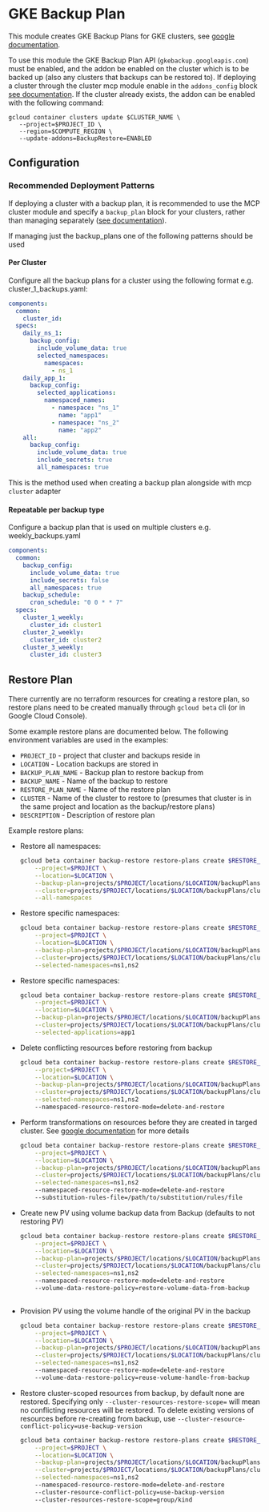 # GKE Backup Plan
This module creates GKE Backup Plans for GKE clusters, see [google documentation](https://cloud.google.com/kubernetes-engine/docs/add-on/backup-for-gke/concepts/backup-for-gke).

To use this module the GKE Backup Plan API (`gkebackup.googleapis.com`) must be enabled, and the addon be enabled on the cluster 
which is to be backed up (also any clusters that backups can be restored to).
If deploying a cluster through the cluster mcp module enable in the `addons_config` block [see documentation](../cluster/README.md#backup-plans).
If the cluster already exists, the addon can be enabled with the following command:
```shell
gcloud container clusters update $CLUSTER_NAME \
   --project=$PROJECT_ID \
   --region=$COMPUTE_REGION \
   --update-addons=BackupRestore=ENABLED
```

## Configuration

### Recommended Deployment Patterns
If deploying a cluster with a backup plan, it is recommended to use the MCP cluster module
and specify a `backup_plan` block for your clusters, rather than managing separately ([see documentation](../cluster/README.md#backup-plans)). 

If managing just the backup_plans one of the following patterns should be used

#### Per Cluster
Configure all the backup plans for a cluster using the following format
e.g. cluster_1_backups.yaml:
```yaml
components:
  common:
    cluster_id:
  specs:
    daily_ns_1:
      backup_config:
        include_volume_data: true
        selected_namespaces:
          namespaces:
            - ns_1
    daily_app_1:
      backup_config:
        selected_applications:
          namespaced_names:
            - namespace: "ns_1"
              name: "app1"
            - namespace: "ns_2"
              name: "app2"
    all:
      backup_config:
        include_volume_data: true
        include_secrets: true
        all_namespaces: true
```

This is the method used when creating a backup plan alongside with mcp `cluster` adapter

#### Repeatable per backup type
Configure a backup plan that is used on multiple clusters
e.g. weekly_backups.yaml
```yaml
components:
  common:
    backup_config:
      include_volume_data: true
      include_secrets: false
      all_namespaces: true
    backup_schedule:
      cron_schedule: "0 0 * * 7"
  specs:
    cluster_1_weekly:
      cluster_id: cluster1
    cluster_2_weekly:
      cluster_id: cluster2
    cluster_3_weekly:
      cluster_id: cluster3
```

## Restore Plan
There currently are no terraform resources for creating a restore plan, so restore plans need to be created manually through
`gcloud beta` cli (or in Google Cloud Console).

Some example restore plans are documented below. The following environment variables are used in the examples:
* `PROJECT_ID` - project that cluster and backups reside in
* `LOCATION` - Location backups are stored in
* `BACKUP_PLAN_NAME` - Backup plan to restore backup from
* `BACKUP_NAME` - Name of the backup to restore
* `RESTORE_PLAN_NAME` - Name of the restore plan
* `CLUSTER` - Name of the cluster to restore to (presumes that cluster is in the same project and location as the backup/restore plans)
* `DESCRIPTION` - Description of restore plan

Example restore plans:
* Restore all namespaces:
  ```bash
  gcloud beta container backup-restore restore-plans create $RESTORE_PLAN_NAME \
      --project=$PROJECT \
      --location=$LOCATION \
      --backup-plan=projects/$PROJECT/locations/$LOCATION/backupPlans/$BACKUP_PLAN_NAME \
      --cluster=projects/$PROJECT/locations/$LOCATION/backupPlans/clusters/$CLUSTER \
      --all-namespaces
  ```
* Restore specific namespaces:
  ```bash
  gcloud beta container backup-restore restore-plans create $RESTORE_PLAN_NAME \
      --project=$PROJECT \
      --location=$LOCATION \
      --backup-plan=projects/$PROJECT/locations/$LOCATION/backupPlans/$BACKUP_PLAN_NAME \
      --cluster=projects/$PROJECT/locations/$LOCATION/backupPlans/clusters/$CLUSTER \
      --selected-namespaces=ns1,ns2
  ```
* Restore specific namespaces:
  ```bash
  gcloud beta container backup-restore restore-plans create $RESTORE_PLAN_NAME \
      --project=$PROJECT \
      --location=$LOCATION \
      --backup-plan=projects/$PROJECT/locations/$LOCATION/backupPlans/$BACKUP_PLAN_NAME \
      --cluster=projects/$PROJECT/locations/$LOCATION/backupPlans/clusters/$CLUSTER \
      --selected-applications=app1
  ```
* Delete conflicting resources before restoring from backup
  ```bash
  gcloud beta container backup-restore restore-plans create $RESTORE_PLAN_NAME \
      --project=$PROJECT \
      --location=$LOCATION \
      --backup-plan=projects/$PROJECT/locations/$LOCATION/backupPlans/$BACKUP_PLAN_NAME \
      --cluster=projects/$PROJECT/locations/$LOCATION/backupPlans/clusters/$CLUSTER \
      --selected-namespaces=ns1,ns2
      --namespaced-resource-restore-mode=delete-and-restore
  ```
* Perform transformations on resources before they are created in targed cluster. See [google documentation](https://cloud.google.com/kubernetes-engine/docs/add-on/backup-for-gke/how-to/substitution-rules)
  for more details
  ```bash
  gcloud beta container backup-restore restore-plans create $RESTORE_PLAN_NAME \
      --project=$PROJECT \
      --location=$LOCATION \
      --backup-plan=projects/$PROJECT/locations/$LOCATION/backupPlans/$BACKUP_PLAN_NAME \
      --cluster=projects/$PROJECT/locations/$LOCATION/backupPlans/clusters/$CLUSTER \
      --selected-namespaces=ns1,ns2
      --namespaced-resource-restore-mode=delete-and-restore
      --substitution-rules-file=/path/to/substitution/rules/file
  ```
* Create new PV using volume backup data from Backup (defaults to not restoring PV)
  ```bash
  gcloud beta container backup-restore restore-plans create $RESTORE_PLAN_NAME \
      --project=$PROJECT \
      --location=$LOCATION \
      --backup-plan=projects/$PROJECT/locations/$LOCATION/backupPlans/$BACKUP_PLAN_NAME \
      --cluster=projects/$PROJECT/locations/$LOCATION/backupPlans/clusters/$CLUSTER \
      --selected-namespaces=ns1,ns2
      --namespaced-resource-restore-mode=delete-and-restore
      --volume-data-restore-policy=restore-volume-data-from-backup
      
  ```
* Provision PV using the volume handle of the original PV in the backup
  ```bash
  gcloud beta container backup-restore restore-plans create $RESTORE_PLAN_NAME \
      --project=$PROJECT \
      --location=$LOCATION \
      --backup-plan=projects/$PROJECT/locations/$LOCATION/backupPlans/$BACKUP_PLAN_NAME \
      --cluster=projects/$PROJECT/locations/$LOCATION/backupPlans/clusters/$CLUSTER \
      --selected-namespaces=ns1,ns2
      --namespaced-resource-restore-mode=delete-and-restore
      --volume-data-restore-policy=reuse-volume-handle-from-backup
  ```
* Restore cluster-scoped resources from backup, by default none are restored. 
  Specifying only `--cluster-resources-restore-scope=` will mean no conflicting resources will be restored.
  To delete existing versions of resources before re-creating from backup, use `--cluster-resource-conflict-policy=use-backup-version`
  ```bash
  gcloud beta container backup-restore restore-plans create $RESTORE_PLAN_NAME \
      --project=$PROJECT \
      --location=$LOCATION \
      --backup-plan=projects/$PROJECT/locations/$LOCATION/backupPlans/$BACKUP_PLAN_NAME \
      --cluster=projects/$PROJECT/locations/$LOCATION/backupPlans/clusters/$CLUSTER \
      --selected-namespaces=ns1,ns2
      --namespaced-resource-restore-mode=delete-and-restore
      --cluster-resource-conflict-policy=use-backup-version
      --cluster-resources-restore-scope=group/kind
  ```